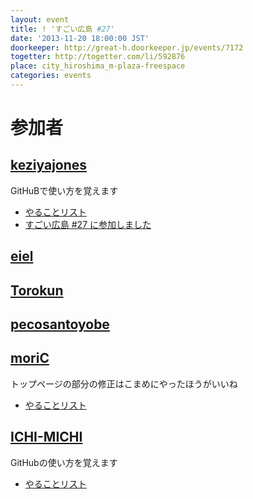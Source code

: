 ```yaml
---
layout: event
title: ! 'すごい広島 #27'
date: '2013-11-20 18:00:00 JST'
doorkeeper: http://great-h.doorkeeper.jp/events/7172
togetter: http://togetter.com/li/592876
place: city_hiroshima_m-plaza-freespace
categories: events
---
```


# 参加者


## [keziyajones](https://github.com/keziyajones)

GitHuBで使い方を覚えます

* [やることリスト](https://github.com/great-h/great-h.github.io/issues/424)
* [すごい広島 #27 に参加しました](http://keziyajones.jp/archives/734)


## [eiel](https://github.com/eiel)


## [Torokun](https://github.com/Torokun)


## [pecosantoyobe](http://twitter.com/pecosantoyobe)


## [moriC](https://github.com/moriC)

トップページの部分の修正はこまめにやったほうがいいね

* [やることリスト](https://github.com/great-h/great-h.github.io/issues/416)


## [ICHI-MICHI](https://github.com/ICHI-MICHI)

GitHubの使い方を覚えます

* [やることリスト](https://github.com/great-h/great-h.github.io/issues/419)
